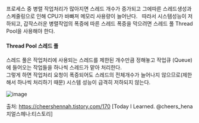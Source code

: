 프로세스 중 병렬 작업처리가 많아지면 스레드 개수가 증가되고 그에따른 스레드생성과 스케줄링으로 인해 CPU가 바빠져 메모리 사용량이 늘어난다.       
따라서 시스템성능이 저하되고, 갑작스러운 병렬작업의 폭증에 따른 스레드 폭증을 막으려면 스레드 풀 Thread Pool을 사용해야 한다.   

#### Thread Pool 스레드 풀 
스레드 풀은 작업처리에 사용되는 스레드를 제한된 개수만큼 정해놓고 작업큐 (Queue)에 들어오는 작업들을 하나씩 스레드가 맡아 처리한다.     
그렇게 하면 작업처리 요청이 폭증되어도 스레드의 전체개수가 늘어나지 않으므로(제한해서 하나씩 처리하기 때문) 시스템 성능이 급격히 저하되지 않는다.   
   
![image](https://user-images.githubusercontent.com/45925158/180766461-15439eab-5324-434b-9542-5f8d8dee1d90.png)

출처: https://cheershennah.tistory.com/170 [Today I Learned. @cheers_hena 치얼스헤나:티스토리]
